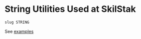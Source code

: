 # String Utilities Used at SkilStak 

```
slug STRING
```

See [examples][]

[examples]: examples_test.go
